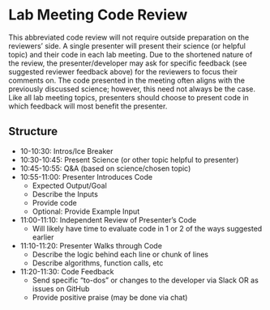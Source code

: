 # Lab Meeting Code Review
This abbreviated code review will not require outside preparation on the
reviewers’ side. A single presenter will present their science (or helpful 
topic) and their code in each lab meeting. Due to the shortened nature of the 
review, the presenter/developer may ask for specific feedback (see suggested 
reviewer feedback above) for the reviewers to focus their comments on. The code 
presented in the meeting often aligns with the previously discussed science; 
however, this need not always be the case. Like all lab meeting topics, 
presenters should choose to present code in which feedback will most benefit 
the presenter.

## Structure
- 10-10:30: Intros/Ice Breaker
- 10:30-10:45: Present Science (or other topic helpful to presenter)
- 10:45-10:55: Q&A (based on science/chosen topic)
- 10:55-11:00: Presenter Introduces Code
    - Expected Output/Goal
    - Describe the Inputs
    - Provide code
    - Optional: Provide Example Input
- 11:00-11:10: Independent Review of Presenter’s Code
    - Will likely have time to evaluate code in 1 or 2 of the ways suggested 
    earlier
- 11:10-11:20: Presenter Walks through Code
    - Describe the logic behind each line or chunk of lines
    - Describe algorithms, function calls, etc
- 11:20-11:30: Code Feedback
    - Send specific “to-dos” or changes to the developer via Slack OR as issues on GitHub
    - Provide positive praise (may be done via chat)
